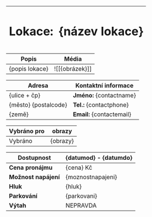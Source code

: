 | <h1>Lokace: | <h1>{název lokace} |
| ----------- | ------------------ |

| **Popis**      | **Média**      |
| -------------- | -------------- |
| {popis lokace} | ![[{obrázek}]] |

| **Adresa**           | **Kontaktní informace**   |
| -------------------- | ------------------------- |
| {ulice + čp}         | **Jméno:** {contactname}  |
| {město} {postalcode} | **Tel.:** {contactphone}  |
| {země}               | **Email:** {contactemail} |

| **Vybráno pro** | **obrazy** |
| --------------- | ---------- |
| Vybráno         | {obrazy}   |


| **Dostupnost**        | **{datumod} - {datumdo}** |
|-----------------------|---------------------------|
| **Cena pronájmu**     | {cena} Kč                 |
| **Možnost napájení**  | {moznostnapajeni}         |
| **Hluk**              | {hluk}                    |
| **Parkování**         | {parkovani}               |
| **Výtah**             | NEPRAVDA                  |
